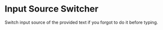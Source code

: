 # Input Source Switcher

Switch input source of the provided text if you forgot to do it before typing.
